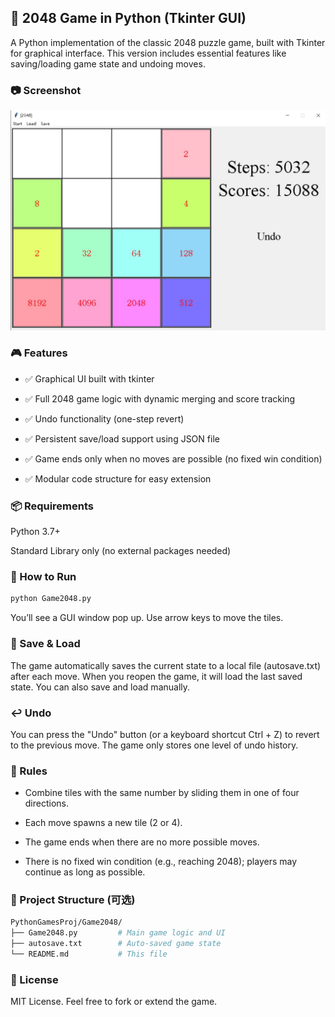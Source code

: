 ## 🧩 2048 Game in Python (Tkinter GUI)
A Python implementation of the classic 2048 puzzle game, built with Tkinter for graphical interface. This version includes essential features like saving/loading game state and undoing moves.

### 📷 Screenshot
![](Snapshot.jpg)

### 🎮 Features
* ✅ Graphical UI built with tkinter

* ✅ Full 2048 game logic with dynamic merging and score tracking

* ✅ Undo functionality (one-step revert)

* ✅ Persistent save/load support using JSON file

* ✅ Game ends only when no moves are possible (no fixed win condition)

* ✅ Modular code structure for easy extension

### 📦 Requirements
Python 3.7+

Standard Library only (no external packages needed)

### 🚀 How to Run
```bash
python Game2048.py
```
You’ll see a GUI window pop up. Use arrow keys to move the tiles.

### 💾 Save & Load
The game automatically saves the current state to a local file (autosave.txt) after each move. When you reopen the game, it will load the last saved state. You can also save and load manually.

### ↩️ Undo
You can press the "Undo" button (or a keyboard shortcut Ctrl + Z) to revert to the previous move. The game only stores one level of undo history.

### 🧠 Rules
* Combine tiles with the same number by sliding them in one of four directions.

* Each move spawns a new tile (2 or 4).

* The game ends when there are no more possible moves.

* There is no fixed win condition (e.g., reaching 2048); players may continue as long as possible.

### 📁 Project Structure (可选)
```bash
PythonGamesProj/Game2048/
├── Game2048.py         # Main game logic and UI
├── autosave.txt        # Auto-saved game state
└── README.md           # This file
```

### 📄 License
MIT License. Feel free to fork or extend the game.

